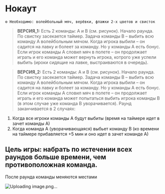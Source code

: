 # Нокаут
```
⚙ Необходимо: волейбольный мяч, верёвки, флажки 2-х цветов и свисток
```
> **ВЕРСИЯ_1:** Есть 2 команды: А и В (см. рисунок). Начало раунда. По свистку засекается таймер. Задача команды В – выбить всю команду А волейбольным мячом. Когда игрока выбили – он садится на лавку и болеет за команду. Но у команды А есть бонус. Если игрок команды А словил мяч в полете – он продолжает играть и его команда может вернуть игрока, котрого уже успели выбить (ироки сидящие на лавке, выстраиваются в очередь). 

> **ВЕРСИЯ_2:** Есть 2 команды: А и В (см. рисунок). Начало раунда. По свистку засекается таймер. Задача команды В – выбить всю команду А волейбольным мячом. Когда игрока выбили – он садится на лавку и болеет за команду. Но у команды А есть бонус. Если игрок команды А словил мяч в полете – он продолжает играть и его команда может попытаться выбить игрока команды В (в этом случае уже команда В уворачивается). 
Раунд заканчивается в 2 случаях: 
1) Когда все игроки команды А будут выбиты (время на таймере идет в зачет команды А) 
2) Когда команда А (уворачивающаяся) выбьет команду В (ко времени на таймере прибавляется +5 мин и оно идет в зачет команде А)

## Цель игры: набрать по истечении всех раундов больше времени, чем противоположная команда.

После раунда команды меняются местами

![Uploading image.png…]()

